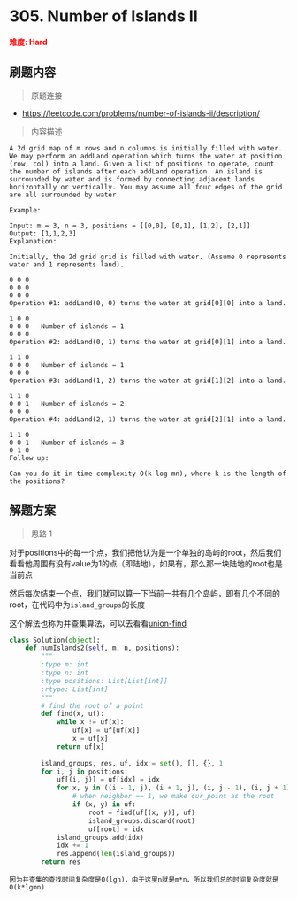 # 305. Number of Islands II

**<font color=red>难度: Hard</font>**

## 刷题内容

> 原题连接

* https://leetcode.com/problems/number-of-islands-ii/description/

> 内容描述

```
A 2d grid map of m rows and n columns is initially filled with water. We may perform an addLand operation which turns the water at position (row, col) into a land. Given a list of positions to operate, count the number of islands after each addLand operation. An island is surrounded by water and is formed by connecting adjacent lands horizontally or vertically. You may assume all four edges of the grid are all surrounded by water.

Example:

Input: m = 3, n = 3, positions = [[0,0], [0,1], [1,2], [2,1]]
Output: [1,1,2,3]
Explanation:

Initially, the 2d grid grid is filled with water. (Assume 0 represents water and 1 represents land).

0 0 0
0 0 0
0 0 0
Operation #1: addLand(0, 0) turns the water at grid[0][0] into a land.

1 0 0
0 0 0   Number of islands = 1
0 0 0
Operation #2: addLand(0, 1) turns the water at grid[0][1] into a land.

1 1 0
0 0 0   Number of islands = 1
0 0 0
Operation #3: addLand(1, 2) turns the water at grid[1][2] into a land.

1 1 0
0 0 1   Number of islands = 2
0 0 0
Operation #4: addLand(2, 1) turns the water at grid[2][1] into a land.

1 1 0
0 0 1   Number of islands = 3
0 1 0
Follow up:

Can you do it in time complexity O(k log mn), where k is the length of the positions?
```

## 解题方案

> 思路 1

对于positions中的每一个点，我们把他认为是一个单独的岛屿的root，然后我们看看他周围有没有value为1的点（即陆地），如果有，那么那一块陆地的root也是当前点

然后每次结束一个点，我们就可以算一下当前一共有几个岛屿，即有几个不同的root，在代码中为```island_groups```的长度

这个解法也称为并查集算法，可以去看看[union-find](https://github.com/apachecn/LeetCode/blob/master/docs/Leetcode_Solutions/Summarization/union_find.md)


```python
class Solution(object):
    def numIslands2(self, m, n, positions):
        """
        :type m: int
        :type n: int
        :type positions: List[List[int]]
        :rtype: List[int]
        """
        # find the root of a point
        def find(x, uf):
            while x != uf[x]:
                uf[x] = uf[uf[x]]
                x = uf[x]
            return uf[x]
        
        island_groups, res, uf, idx = set(), [], {}, 1
        for i, j in positions:
            uf[(i, j)] = uf[idx] = idx
            for x, y in ((i - 1, j), (i + 1, j), (i, j - 1), (i, j + 1)):
                # when neighbor == 1, we make cur_point as the root
                if (x, y) in uf:
                    root = find(uf[(x, y)], uf)
                    island_groups.discard(root)
                    uf[root] = idx
            island_groups.add(idx)
            idx += 1
            res.append(len(island_groups))
        return res
```


```因为并查集的查找时间复杂度是O(lgn)，由于这里n就是m*n，所以我们总的时间复杂度就是O(k*lgmn)```
